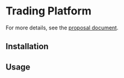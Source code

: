 # Trading Platform

For more details, see the [proposal document](/PROPOSAL.md).

## Installation

## Usage
